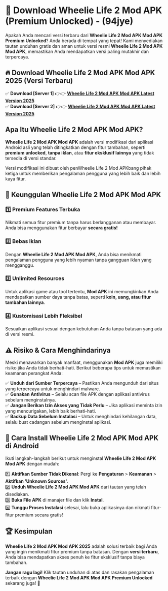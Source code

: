 

# 🎯 Download Wheelie Life 2 Mod APK (Premium Unlocked) -  (94jye) 

Apakah Anda mencari versi terbaru dari **Wheelie Life 2 Mod APK Mod APK Premium Unlocked**? Anda berada di tempat yang tepat! Kami menyediakan tautan unduhan gratis dan aman untuk versi resmi **Wheelie Life 2 Mod APK Mod APK**, memastikan Anda mendapatkan versi paling mutakhir dan terpercaya.

## 🔥 Download Wheelie Life 2 Mod APK Mod APK 2025 (Versi Terbaru)

✅ **Download [Server 1]** 👉👉 [**Wheelie Life 2 Mod APK Mod APK Latest Version 2025**](https://apkcomod.com?title=Wheelie_Life_2_Mod_APK)  
✅ **Download [Server 2]** 👉👉 [**Wheelie Life 2 Mod APK Mod APK Latest Version 2025**](https://apkcomod.com?title=Wheelie_Life_2_Mod_APK)  

## Apa Itu Wheelie Life 2 Mod APK Mod APK?

**Wheelie Life 2 Mod APK Mod APK** adalah versi modifikasi dari aplikasi Android asli yang telah ditingkatkan dengan fitur tambahan, seperti **premium unlocked**, **tanpa iklan**, atau **fitur eksklusif lainnya** yang tidak tersedia di versi standar.

Versi modifikasi ini dibuat oleh penWheelie Life 2 Mod APKbang pihak ketiga untuk memberikan pengalaman pengguna yang lebih baik dan lebih kaya fitur.

## 🎯 Keunggulan Wheelie Life 2 Mod APK Mod APK

### 1️⃣ Premium Features Terbuka
Nikmati semua fitur premium tanpa harus berlangganan atau membayar. Anda bisa menggunakan fitur berbayar **secara gratis!**

### 2️⃣ Bebas Iklan
Dengan **Wheelie Life 2 Mod APK Mod APK**, Anda bisa menikmati pengalaman pengguna yang lebih nyaman tanpa gangguan iklan yang mengganggu.

### 3️⃣ Unlimited Resources
Untuk aplikasi game atau tool tertentu, **Mod APK** ini memungkinkan Anda mendapatkan sumber daya tanpa batas, seperti **koin, uang, atau fitur tambahan lainnya**.

### 4️⃣ Kustomisasi Lebih Fleksibel
Sesuaikan aplikasi sesuai dengan kebutuhan Anda tanpa batasan yang ada di versi resmi.

## ⚠️ Risiko & Cara Menghindarinya

Meski menawarkan banyak manfaat, menggunakan **Mod APK** juga memiliki risiko jika Anda tidak berhati-hati. Berikut beberapa tips untuk memastikan keamanan perangkat Anda:

✅ **Unduh dari Sumber Terpercaya** – Pastikan Anda mengunduh dari situs yang terpercaya untuk menghindari malware.  
✅ **Gunakan Antivirus** – Selalu scan file APK dengan aplikasi antivirus sebelum menginstalnya.  
✅ **Jangan Berikan Izin Akses yang Tidak Perlu** – Jika aplikasi meminta izin yang mencurigakan, lebih baik berhati-hati.  
✅ **Backup Data Sebelum Instalasi** – Untuk menghindari kehilangan data, selalu buat cadangan sebelum menginstal aplikasi.

## 📌 Cara Install Wheelie Life 2 Mod APK Mod APK di Android

Ikuti langkah-langkah berikut untuk menginstal **Wheelie Life 2 Mod APK Mod APK** dengan mudah:

1️⃣ **Aktifkan Sumber Tidak Dikenal**: Pergi ke **Pengaturan** > **Keamanan** > **Aktifkan 'Unknown Sources'**.  
2️⃣ **Unduh Wheelie Life 2 Mod APK Mod APK** dari tautan yang telah disediakan.  
3️⃣ **Buka File APK** di manajer file dan klik **Instal**.  
4️⃣ **Tunggu Proses Instalasi** selesai, lalu buka aplikasinya dan nikmati fitur-fitur premium secara gratis!

## 🏆 Kesimpulan

**Wheelie Life 2 Mod APK Mod APK 2025** adalah solusi terbaik bagi Anda yang ingin menikmati fitur premium tanpa batasan. Dengan **versi terbaru**, Anda bisa mendapatkan akses penuh ke fitur eksklusif tanpa biaya tambahan.

**Jangan ragu lagi!** Klik tautan unduhan di atas dan rasakan pengalaman terbaik dengan **Wheelie Life 2 Mod APK Mod APK Premium Unlocked** sekarang juga! 🚀

